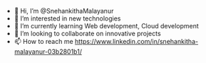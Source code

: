 - 👋 Hi, I’m @SnehankithaMalayanur
- 👀 I’m interested in new technologies
- 🌱 I’m currently learning Web development, Cloud development
- 💞️ I’m looking to collaborate on innovative projects
- 📫 How to reach me https://www.linkedin.com/in/snehankitha-malayanur-03b2801b1/

<!---
SnehankithaMalayanur/SnehankithaMalayanur is a ✨ special ✨ repository because its `README.md` (this file) appears on your GitHub profile.
You can click the Preview link to take a look at your changes.
--->
